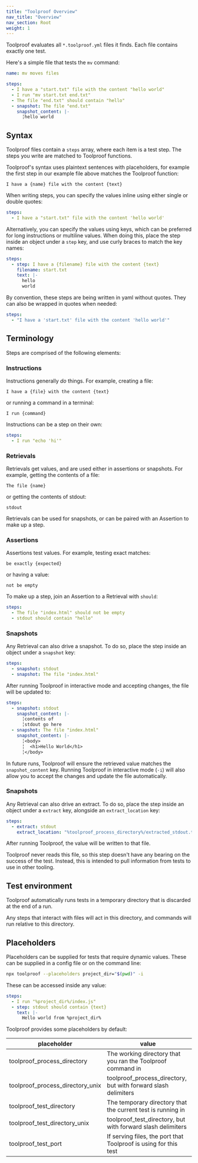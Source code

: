 ```yaml
---
title: "Toolproof Overview"
nav_title: "Overview"
nav_section: Root
weight: 1
---
```


Toolproof evaluates all `*.toolproof.yml` files it finds. Each file contains exactly one test.

Here's a simple file that tests the `mv` command:

```yml
name: mv moves files

steps:
  - I have a "start.txt" file with the content "hello world"
  - I run "mv start.txt end.txt"
  - The file "end.txt" should contain "hello"
  - snapshot: The file "end.txt"
    snapshot_content: |-
      ╎hello world
```

## Syntax

Toolproof files contain a `steps` array, where each item is a test step. The steps you write are matched to Toolproof functions.

Toolproof's syntax uses plaintext sentences with placeholders,
for example the first step in our example file above matches the Toolproof function:
```
I have a {name} file with the content {text}
```

When writing steps, you can specify the values inline using either single or double quotes:
```yaml
steps:
  - I have a "start.txt" file with the content 'hello world'
```

Alternatively, you can specify the values using keys, which can be preferred for long instructions or multiline values.
When doing this, place the step inside an object under a `step` key, and use curly braces to match the key names:
```yaml
steps:
  - step: I have a {filename} file with the content {text}
    filename: start.txt
    text: |-
      hello
      world
```

By convention, these steps are being written in yaml without quotes. They can also be wrapped in quotes when needed:
```yaml
steps:
  - "I have a 'start.txt' file with the content 'hello world'"
```

## Terminology

Steps are comprised of the following elements:

### Instructions

Instructions generally _do_ things. For example, creating a file:
```
I have a {file} with the content {text}
```

or running a command in a terminal:
```
I run {command}
```

Instructions can be a step on their own:
```yaml
steps:
  - I run "echo 'hi'"
```

### Retrievals

Retrievals get values, and are used either in assertions or snapshots. For example, getting the contents of a file:
```
The file {name}
```

or getting the contents of stdout:
```
stdout
```

Retrievals can be used for snapshots, or can be paired with an Assertion to make up a step.

### Assertions

Assertions test values. For example, testing exact matches:
```
be exactly {expected}
```

or having a value:
```
not be empty
```

To make up a step, join an Assertion to a Retrieval with `should`:
```yaml
steps:
  - The file "index.html" should not be empty
  - stdout should contain "hello"
```

### Snapshots

Any Retrieval can also drive a snapshot. To do so, place the step inside an object under a `snapshot` key:
```yaml
steps:
  - snapshot: stdout
  - snapshot: The file "index.html"
```

After running Toolproof in interactive mode and accepting changes, the file will be updated to:
```yaml
steps:
  - snapshot: stdout
    snapshot_content: |-
      ╎contents of
      ╎stdout go here
  - snapshot: The file "index.html"
    snapshot_content: |-
      ╎<body>
      ╎  <h1>Hello World</h1>
      ╎</body>
```

In future runs, Toolproof will ensure the retrieved value matches the `snapshot_content` key. Running Toolproof in
interactive mode (`-i`) will also allow you to accept the changes and update the file automatically.

### Snapshots

Any Retrieval can also drive an extract. To do so, place the step inside an object under a `extract` key, alongside an `extract_location` key:
```yaml
steps:
  - extract: stdout
    extract_location: "%toolproof_process_directory%/extracted_stdout.txt"
```

After running Toolproof, the value will be written to that file.

Toolproof never reads this file, so this step doesn't have any bearing on the success of the test.
Instead, this is intended to pull information from tests to use in other tooling.

## Test environment

Toolproof automatically runs tests in a temporary directory that is discarded at the end of a run.

Any steps that interact with files will act in this directory, and commands will run relative to this directory.

## Placeholders

Placeholders can be supplied for tests that require dynamic values. These can be supplied in a config file or on the command line:
```bash
npx toolproof --placeholders project_dir="$(pwd)" -i
```

These can be accessed inside any value:
```yaml
steps:
  - I run "%project_dir%/index.js"
  - step: stdout should contain {text}
    text: |-
      Hello world from %project_dir%
```

Toolproof provides some placeholders by default:

| placeholder                      | value                                                            |
| -------------------------------- | ---------------------------------------------------------------- |
| toolproof_process_directory      | The working directory that you ran the Toolproof command in      |
| toolproof_process_directory_unix | toolproof_process_directory, but with forward slash delimiters   |
| toolproof_test_directory         | The temporary directory that the current test is running in      |
| toolproof_test_directory_unix    | toolproof_test_directory, but with forward slash delimiters      |
| toolproof_test_port              | If serving files, the port that Toolproof is using for this test |
